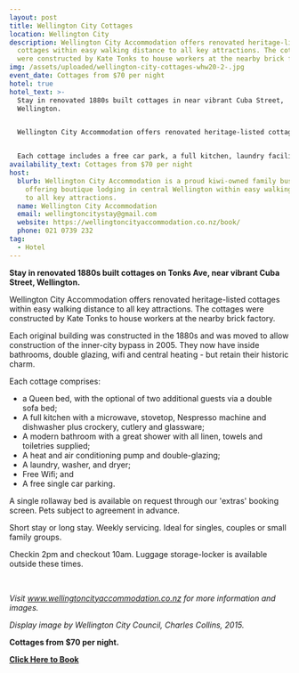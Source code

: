 ```yaml
---
layout: post
title: Wellington City Cottages
location: Wellington City
description: Wellington City Accommodation offers renovated heritage-listed
  cottages within easy walking distance to all key attractions. The cottages
  were constructed by Kate Tonks to house workers at the nearby brick factory.
img: /assets/uploaded/wellington-city-cottages-whw20-2-.jpg
event_date: Cottages from $70 per night
hotel: true
hotel_text: >-
  Stay in renovated 1880s built cottages in near vibrant Cuba Street,
  Wellington. 


  Wellington City Accommodation offers renovated heritage-listed cottages within easy walking distance to all key attractions. The cottages were constructed by Kate Tonks to house workers at the nearby brick factory.


  Each cottage includes a free car park, a full kitchen, laundry facilities, and more. 
availability_text: Cottages from $70 per night
host:
  blurb: Wellington City Accommodation is a proud kiwi-owned family business
    offering boutique lodging in central Wellington within easy walking distance
    to all key attractions.
  name: Wellington City Accommodation
  email: wellingtoncitystay@gmail.com
  website: https://wellingtoncityaccommodation.co.nz/book/
  phone: 021 0739 232
tag:
  - Hotel
---
```

**Stay in renovated 1880s built cottages on Tonks Ave, near vibrant Cuba Street, Wellington.** 

Wellington City Accommodation offers renovated heritage-listed cottages within easy walking distance to all key attractions. The cottages were constructed by Kate Tonks to house workers at the nearby brick factory. 

Each original building was constructed in the 1880s and was moved to allow construction of the inner-city bypass in 2005. They now have inside bathrooms, double glazing, wifi and central heating - but retain their historic charm.

Each cottage comprises:

* a Queen bed, with the optional of two additional guests via a double sofa bed;
* A full kitchen with a microwave, stovetop, Nespresso machine and dishwasher plus crockery, cutlery and glassware;
* A modern bathroom with a great shower with all linen, towels and toiletries supplied;
* A heat and air conditioning pump and double-glazing; 
* A laundry, washer, and dryer;
* Free Wifi; and
* A free single car parking. 

A single rollaway bed is available on request through our 'extras' booking screen. Pets subject to agreement in advance. 

Short stay or long stay. Weekly servicing. Ideal for singles, couples or small family groups.

Checkin 2pm and checkout 10am. Luggage storage-locker is available outside these times.

<br>

*Visit www.wellingtoncityaccommodation.co.nz for more information and images.* 

*Display image by Wellington City Council, Charles Collins, 2015.* 

**Cottages from $70 per night.**

**[Click Here to Book](https://wellingtoncityaccommodation.co.nz/book/)**